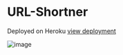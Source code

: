 # URL-Shortner

Deployed on Heroku 
[view deployment](https://iwrr.herokuapp.com/)

![image](https://user-images.githubusercontent.com/40670894/91017514-f9e84900-e60b-11ea-82ef-14df12620e3f.png)
